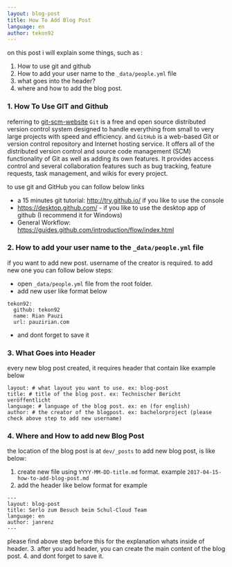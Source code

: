 ```yaml
---
layout: blog-post
title: How To Add Blog Post
language: en
author: tekon92
---
```


on this post i will explain some things, such as :
1. How to use git and github
2. How to add your user name to the `_data/people.yml` file
3. what goes into the header?
4. where and how to add the blog post.

<!--more-->

### 1. How To Use GIT and Github

referring to [git-scm-website](https://git-scm.com/) `Git` is a free and open source distributed version control system designed to handle everything from small to very large projects with speed and efficiency. and `GitHub` is a web-based Git or version control repository and Internet hosting service. It offers all of the distributed version control and source code management (SCM) functionality of Git as well as adding its own features. It provides access control and several collaboration features such as bug tracking, feature requests, task management, and wikis for every project.

to use git and GitHub you can follow below links
- a 15 minutes git tutorial: http://try.github.io/ if you like to use the console
- https://desktop.github.com/ - if you like to use the desktop app of github (I recommend it for Windows)
- General Workflow: https://guides.github.com/introduction/flow/index.html

### 2. How to add your user name to the `_data/people.yml` file

if you want to add new post. username of the creator is required. to add new one you can follow below steps:
- open `_data/people.yml` file from the root folder.
- add new user like format below
```
tekon92:
  github: tekon92
  name: Rian Pauzi
  url: pauzirian.com
```
- and dont forget to save it

### 3. What Goes into Header

every new blog post created, it requires header that contain like example below

```
layout: # what layout you want to use. ex: blog-post
title: # title of the blog post. ex: Technischer Bericht veröffentlicht
language: # language of the blog post. ex: en (for english)
author: # the creator of the blogpost. ex: bachelorproject (please check above step to add new username)
```


### 4. Where and How to add new Blog Post

the location of the blog post is at `dev/_posts`
to add new blog post, is like below:
1. create new file using `YYYY-MM-DD-title.md` format. example `2017-04-15-how-to-add-blog-post.md`
2. add the header like below format for example
```
---
layout: blog-post
title: Serlo zum Besuch beim Schul-Cloud Team
language: en
author: janrenz
---
```
please find above step before this for the explanation whats inside of header.
3. after you add header, you can create the main content of the blog post.
4. and dont forget to save it.
